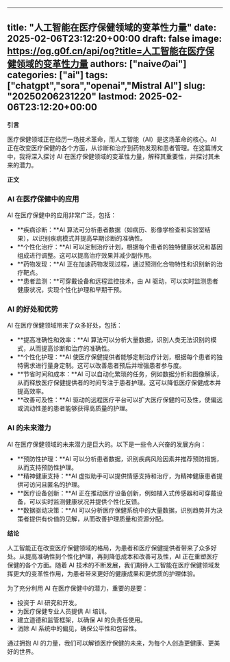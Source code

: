 
---
title: "人工智能在医疗保健领域的变革性力量"
date: 2025-02-06T23:12:20+00:00
draft: false
image: https://og.g0f.cn/api/og?title=人工智能在医疗保健领域的变革性力量
authors: ["naiveのai"]
categories: ["ai"]
tags: ["chatgpt","sora","openai","Mistral AI"]
slug: "20250206231220"
lastmod: 2025-02-06T23:12:20+00:00
---
**引言**

医疗保健领域正在经历一场技术革命，而人工智能（AI）是这场革命的核心。AI 正在改变医疗保健的各个方面，从诊断和治疗到药物发现和患者管理。在这篇博文中，我将深入探讨 AI 在医疗保健领域的变革性力量，解释其重要性，并探讨其未来的潜力。

**正文**

### AI 在医疗保健中的应用

AI 在医疗保健中的应用非常广泛，包括：

- **疾病诊断：**AI 算法可分析患者数据（如病历、影像学检查和实验室结果），以识别疾病模式并提高早期诊断的准确性。
- **个性化治疗：**AI 可以定制治疗计划，根据每个患者的独特健康状况和基因组成进行调整。这可以提高治疗效果并减少副作用。
- **药物发现：**AI 正在加速药物发现过程，通过预测化合物特性和识别新的治疗靶点。
- **患者监测：**可穿戴设备和远程监控技术，由 AI 驱动，可以实时监测患者健康状况，实现个性化护理和早期干预。

### AI 的好处和优势

AI 在医疗保健领域带来了众多好处，包括：

- **提高准确性和效率：**AI 算法可以分析大量数据，识别人类无法识别的模式，从而提高诊断和治疗的准确性。
- **个性化护理：**AI 使医疗保健提供者能够定制治疗计划，根据每个患者的独特需求进行量身定制。这可以改善患者预后并增强患者参与度。
- **节省时间和成本：**AI 可以自动化繁琐的任务，例如数据分析和图像解读，从而释放医疗保健提供者的时间专注于患者护理。这可以降低医疗保健成本并提高效率。
- **改善可及性：**AI 驱动的远程医疗平台可以扩大医疗保健的可及性，使偏远或流动性差的患者能够获得高质量的护理。

### AI 的未来潜力

AI 在医疗保健领域的未来潜力是巨大的。以下是一些令人兴奋的发展方向：

- **预防性护理：**AI 可以分析患者数据，识别疾病风险因素并推荐预防措施，从而支持预防性护理。
- **精神健康支持：**AI 虚拟助手可以提供情感支持和治疗，为精神健康患者提供可访问且匿名的护理。
- **医疗设备创新：**AI 正在推动医疗设备创新，例如植入式传感器和可穿戴设备，可以实时监测健康状况并提供个性化反馈。
- **数据驱动决策：**AI 可以分析医疗保健系统中的大量数据，识别趋势并为决策者提供有价值的见解，从而改善护理质量和资源分配。

**结论**

人工智能正在改变医疗保健领域的格局，为患者和医疗保健提供者带来了众多好处。从提高准确性到个性化护理，再到降低成本和改善可及性，AI 正在重塑医疗保健的各个方面。随着 AI 技术的不断发展，我们期待人工智能在医疗保健领域发挥更大的变革性作用，为患者带来更好的健康成果和更优质的护理体验。

为了充分利用 AI 在医疗保健中的潜力，重要的是要：

- 投资于 AI 研究和开发。
- 为医疗保健专业人员提供 AI 培训。
- 建立道德和监管框架，以确保 AI 的负责任使用。
- 消除 AI 系统中的偏见，确保公平性和包容性。

通过拥抱 AI 的力量，我们可以解锁医疗保健的未来，为每个人创造更健康、更美好的世界。
